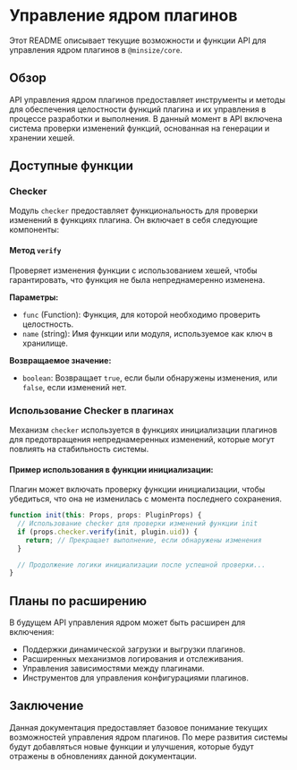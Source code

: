 # Управление ядром плагинов

Этот README описывает текущие возможности и функции API для управления ядром плагинов в `@minsize/core`.

## Обзор

API управления ядром плагинов предоставляет инструменты и методы для обеспечения целостности функций плагина и их управления в процессе разработки и выполнения. В данный момент в API включена система проверки изменений функций, основанная на генерации и хранении хешей.

## Доступные функции

### Checker

Модуль `checker` предоставляет функциональность для проверки изменений в функциях плагина. Он включает в себя следующие компоненты:

#### Метод `verify`

Проверяет изменения функции с использованием хешей, чтобы гарантировать, что функция не была непреднамеренно изменена.

**Параметры:**

* `func` (Function): Функция, для которой необходимо проверить целостность.
* `name` (string): Имя функции или модуля, используемое как ключ в хранилище.

**Возвращаемое значение:**

* `boolean`: Возвращает `true`, если были обнаружены изменения, или `false`, если изменений нет.

### Использование Checker в плагинах

Механизм `checker` используется в функциях инициализации плагинов для предотвращения непреднамеренных изменений, которые могут повлиять на стабильность системы.

#### Пример использования в функции инициализации:

Плагин может включать проверку функции инициализации, чтобы убедиться, что она не изменилась с момента последнего сохранения.

```javascript
function init(this: Props, props: PluginProps) {
  // Использование checker для проверки изменений функции init
  if (props.checker.verify(init, plugin.uid)) {
    return; // Прекращает выполнение, если обнаружены изменения
  }

  // Продолжение логики инициализации после успешной проверки...
}
```

## Планы по расширению

В будущем API управления ядром может быть расширен для включения:

* Поддержки динамической загрузки и выгрузки плагинов.
* Расширенных механизмов логирования и отслеживания.
* Управления зависимостями между плагинами.
* Инструментов для управления конфигурациями плагинов.

## Заключение

Данная документация предоставляет базовое понимание текущих возможностей управления ядром плагинов. По мере развития системы будут добавляться новые функции и улучшения, которые будут отражены в обновлениях данной документации.
